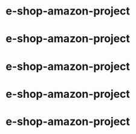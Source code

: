 # e-shop-amazon-project
# e-shop-amazon-project
# e-shop-amazon-project
# e-shop-amazon-project
# e-shop-amazon-project
